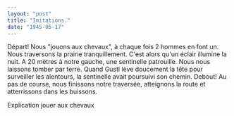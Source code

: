 ```yaml
---
layout: "post"
title: "Imitations."
date: "1945-05-17"
---
```


Départ! Nous "jouons aux chevaux", à chaque fois 2 hommes en font un. Nous traversons la prairie tranquillement. C'est alors qu'un éclair illumine la nuit. A 20 mètres à notre gauche, une sentinelle patrouille. Nous nous laissons tomber par terre. Quand Gustl lève doucement la tête pour surveiller les alentours, la sentinelle avait poursuivi son chemin. Debout! Au pas de course, nous finissons notre traversée, atteignons la route et atterrissons dans les buissons.


<div class="histoire"></div>

<div class="commentaire">Explication jouer aux chevaux</div>